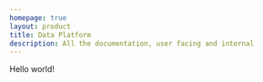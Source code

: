 ```yaml
---
homepage: true
layout: product
title: Data Platform
description: All the documentation, user facing and internal
---
```


Hello world!
